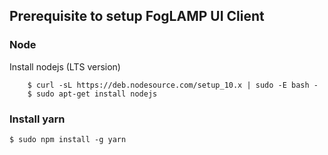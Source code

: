 ## Prerequisite to setup FogLAMP UI Client

### Node 

Install nodejs (LTS version)

```
    $ curl -sL https://deb.nodesource.com/setup_10.x | sudo -E bash -
    $ sudo apt-get install nodejs
```    

### Install yarn

`$ sudo npm install -g yarn`
